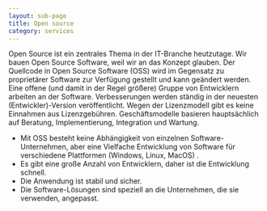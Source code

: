 ```yaml
---
layout: sub-page
title: Open source
category: services
---
```


Open Source ist ein zentrales Thema in der IT-Branche heutzutage. Wir bauen Open Source Software, weil wir an das Konzept glauben. Der Quellcode in Open Source Software (OSS) wird im Gegensatz zu proprietärer Software zur Verfügung gestellt und kann geändert werden. Eine offene (und damit in der Regel größere) Gruppe von Entwicklern arbeiten an der Software. Verbesserungen werden ständig in der neuesten (Entwickler)-Version veröffentlicht. Wegen der Lizenzmodell gibt es keine Einnahmen aus Lizenzgebühren. Geschäftsmodelle basieren hauptsächlich auf Beratung, Implementierung, Integration und Wartung.

- Mit OSS besteht keine Abhängigkeit von einzelnen Software-Unternehmen, aber eine Vielfache Entwicklung von Software für verschiedene Plattformen (Windows, Linux, MacOS) .
- Es gibt eine große Anzahl von Entwicklern, daher ist die Entwicklung schnell.
- Die Anwendung ist stabil und sicher.
- Die Software-Lösungen sind speziell an die Unternehmen, die sie verwenden, angepasst.